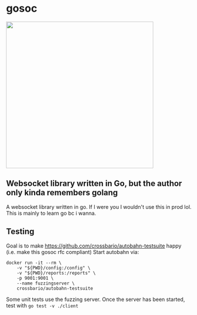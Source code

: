 # gosoc


<img src="https://github.com/user-attachments/assets/e93e817e-7ba9-4c07-ab0a-4ad3544cae22" width="400">


## Websocket library written in Go, but the author only kinda remembers golang
A websocket library written in go. If I were you I wouldn't use this in prod lol. This is mainly to learn go bc i wanna.


## Testing
Goal is to make https://github.com/crossbario/autobahn-testsuite happy (i.e. make this gosoc rfc compliant)
Start autobahn via:
```
docker run -it --rm \
    -v "${PWD}/config:/config" \
    -v "${PWD}/reports:/reports" \
    -p 9001:9001 \
    --name fuzzingserver \
    crossbario/autobahn-testsuite
```

Some unit tests use the fuzzing server. Once the server has been started, test with `go test -v ./client`
